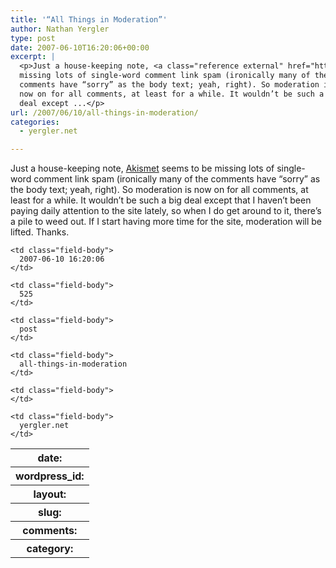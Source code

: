 ```yaml
---
title: '“All Things in Moderation”'
author: Nathan Yergler
type: post
date: 2007-06-10T16:20:06+00:00
excerpt: |
  <p>Just a house-keeping note, <a class="reference external" href="http://akismet.com/">Akismet</a> seems to be
  missing lots of single-word comment link spam (ironically many of the
  comments have “sorry” as the body text; yeah, right). So moderation is
  now on for all comments, at least for a while. It wouldn’t be such a big
  deal except ...</p>
url: /2007/06/10/all-things-in-moderation/
categories:
  - yergler.net

---
```

Just a house-keeping note, [Akismet][1]  seems to be missing lots of single-word comment link spam (ironically many of the comments have “sorry” as the body text; yeah, right). So moderation is now on for all comments, at least for a while. It wouldn’t be such a big deal except that I haven’t been paying daily attention to the site lately, so when I do get around to it, there’s a pile to weed out. If I start having more time for the site, moderation will be lifted. Thanks.

<table class="docutils field-list" frame="void" rules="none">
  <col class="field-name" /> <col class="field-body" /> <tr class="field">
    <th class="field-name">
      date:
    </th>

    <td class="field-body">
      2007-06-10 16:20:06
    </td>
  </tr>

  <tr class="field">
    <th class="field-name">
      wordpress_id:
    </th>

    <td class="field-body">
      525
    </td>
  </tr>

  <tr class="field">
    <th class="field-name">
      layout:
    </th>

    <td class="field-body">
      post
    </td>
  </tr>

  <tr class="field">
    <th class="field-name">
      slug:
    </th>

    <td class="field-body">
      all-things-in-moderation
    </td>
  </tr>

  <tr class="field">
    <th class="field-name">
      comments:
    </th>

    <td class="field-body">
    </td>
  </tr>

  <tr class="field">
    <th class="field-name">
      category:
    </th>

    <td class="field-body">
      yergler.net
    </td>
  </tr>
</table>

 [1]: http://akismet.com/